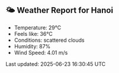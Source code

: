 <!-- WEATHER-START -->
## 🌤 Weather Report for Hanoi

- Temperature: 29°C
- Feels like: 36°C
- Conditions: scattered clouds
- Humidity: 87%
- Wind Speed: 4.01 m/s

Last updated: 2025-06-23 16:30:45 UTC
<!-- WEATHER-END -->

